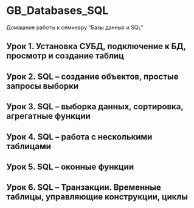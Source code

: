 # GB_Databases_SQL
Домашние работы к семинару "Базы данных и SQL"

## Урок 1. Установка СУБД, подключение к БД, просмотр и создание таблиц
## Урок 2. SQL – создание объектов, простые запросы выборки
## Урок 3. SQL – выборка данных, сортировка, агрегатные функции
## Урок 4. SQL – работа с несколькими таблицами
## Урок 5. SQL – оконные функции
## Урок 6. SQL – Транзакции. Временные таблицы, управляющие конструкции, циклы
